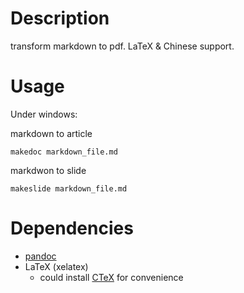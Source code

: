 # Description

transform markdown to pdf. LaTeX & Chinese support.

# Usage

Under windows:

markdown to article

	makedoc markdown_file.md

markdwon to slide

	makeslide markdown_file.md

# Dependencies

- [pandoc](johnmacfarlane.net/pandoc/)
- LaTeX (xelatex)
	- could install [CTeX](http://www.ctex.org/HomePage) for convenience
